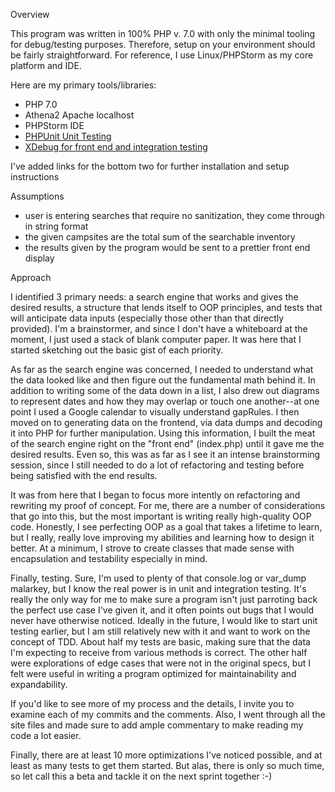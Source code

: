Overview

This program was written in 100% PHP v. 7.0 with only the minimal tooling for debug/testing purposes. Therefore, setup on your environment should be fairly straightforward. For reference, I use Linux/PHPStorm as my core platform and IDE.

Here are my primary tools/libraries:
- PHP 7.0
- Athena2 Apache localhost
- PHPStorm IDE
- <a href="https://phpunit.de/getting-started.html">PHPUnit Unit Testing</a>
- <a href="https://xdebug.org/docs/">XDebug for front end and integration testing</a>

I've added links for the bottom two for further installation and setup instructions

Assumptions
- user is entering searches that require no sanitization, they come through in string format
- the given campsites are the total sum  of the searchable inventory
- the results given by the program would be sent to a prettier front end display

Approach

I identified 3 primary needs: a search engine that works and gives the desired results, a structure that lends itself to OOP principles, and tests that will anticipate data inputs (especially those other than that directly provided). I'm a brainstormer, and since I don't have a whiteboard at the moment, I just used a stack of blank computer paper. It was here that I started sketching out the basic gist of each priority. 

As far as the search engine was concerned, I needed to understand what the data looked like and then figure out the fundamental math behind it. In addition to writing some of the data down in a list, I also drew out diagrams to represent dates and how they may overlap or touch one another--at one point I used a Google calendar to visually understand gapRules. I then moved on to generating data on the frontend, via data dumps and decoding it into PHP for further manipulation. Using this information, I built the meat of the search engine right on the "front end" (index.php) until it gave me the desired results. Even so, this was as far as I see it an intense brainstorming session, since I still needed to do a lot of refactoring and testing before being satisfied with the end results.
 
 It was from here that I began to focus more intently on refactoring and rewriting my proof of concept. For me, there are a number of considerations that go into this, but the most important is writing really high-quality OOP code. Honestly, I see perfecting OOP as a goal that takes a lifetime to learn, but I really, really love improving my abilities and learning how to design it better. At a minimum, I strove to create classes that made sense with encapsulation and testability especially in mind. 
 
 Finally, testing. Sure, I'm used to plenty of that console.log or var_dump malarkey, but I know the real power is in unit and integration testing. It's really the only way for me to make sure a program isn't just parroting back the perfect use case I've given it, and it often points out bugs that I would never have otherwise noticed. Ideally in the future, I would like to start unit testing earlier, but I am still relatively new with it and want to work on the concept of TDD. About half my tests are basic, making sure that the data I'm expecting to receive from various methods is correct. The other half were explorations of edge cases that were not in the original specs, but I felt were useful in writing a program optimized for maintainability and expandability.
 
 If you'd like to see more of my process and the details, I invite you to examine each of my commits and the comments. Also, I went through all the site files and made sure to add ample commentary to make reading my code a lot easier.
 
 Finally, there are at least 10 more optimizations I've noticed possible, and at least as many tests to get them started. But alas, there is only so much time, so let call this a beta and tackle it on the next sprint together :-)